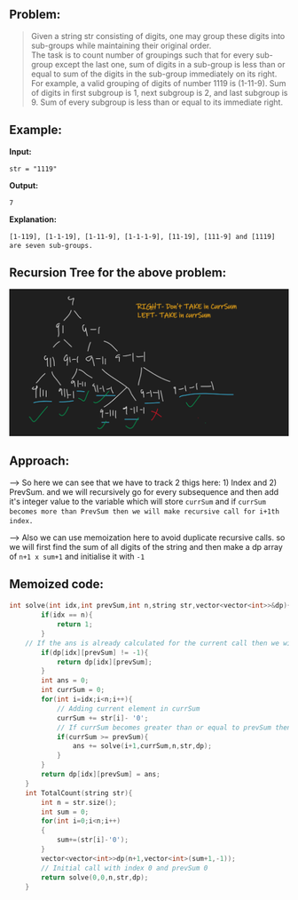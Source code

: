 ## Problem:

>Given a string str consisting of digits, one may group these digits into sub-groups while maintaining their original order.  
The task is to count number of groupings such that for every sub-group except the last one, sum of digits in a sub-group is less than or equal to sum of the digits in the sub-group immediately on its right.
For example, a valid grouping of digits of number 1119 is (1-11-9). Sum of digits in first subgroup is 1, next subgroup is 2, and last subgroup is 9. Sum of every subgroup is less than or equal to its immediate right.

## Example:

**Input:** 
```
str = "1119"
```
**Output:** 
```
7
```
**Explanation:** 
```
[1-119], [1-1-19], [1-11-9], [1-1-1-9], [11-19], [111-9] and [1119] are seven sub-groups.
```

## Recursion Tree for the above problem:

![](../GFG/Attachments/Pasted%20image%2020220612161736.png)

## Approach:

--> So here we can see that we have to track 2 thigs here: 1) Index and 2) PrevSum. and we will recursively go for every subsequence and then add it's integer value to the variable which will store `currSum` and if `currSum becomes more than PrevSum then we will make recursive call for i+1th index.`

--> Also we can use memoization here to avoid duplicate recursive calls. so we will first find the sum of all digits of the string and then make a dp array of `n+1 x sum+1` and initialise it with `-1`

## Memoized code:

```cpp
int solve(int idx,int prevSum,int n,string str,vector<vector<int>>&dp){
	    if(idx == n){
	        return 1;
	    }
	// If the ans is already calculated for the current call then we will directly take it from dp array.
	    if(dp[idx][prevSum] != -1){
	        return dp[idx][prevSum];
	    }
	    int ans = 0;
	    int currSum = 0;
	    for(int i=idx;i<n;i++){
			// Adding current element in currSum
	        currSum += str[i]- '0';
			// If currSum becomes greater than or equal to prevSum then we will call solve function with index i+1 and currSum will become prevSum.
	        if(currSum >= prevSum){
	            ans += solve(i+1,currSum,n,str,dp);
	        }
	    }
	    return dp[idx][prevSum] = ans;
	}
	int TotalCount(string str){
	    int n = str.size();
	    int sum = 0;
	    for(int i=0;i<n;i++)
	    {
	        sum+=(str[i]-'0');
	    }
	    vector<vector<int>>dp(n+1,vector<int>(sum+1,-1));
		// Initial call with index 0 and prevSum 0
	    return solve(0,0,n,str,dp);
	}
```